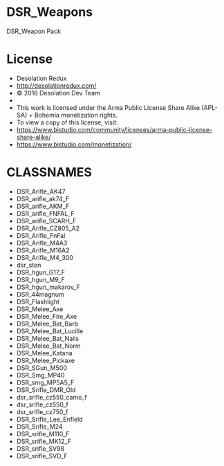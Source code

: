 # DSR_Weapons
DSR_Weapon Pack

# License
 * Desolation Redux
 * http://desolationredux.com/
 * © 2016 Desolation Dev Team
 *
 * This work is licensed under the Arma Public License Share Alike (APL-SA) + Bohemia monetization rights.
 * To view a copy of this license, visit:
 * https://www.bistudio.com/community/licenses/arma-public-license-share-alike/
 * https://www.bistudio.com/monetization/

# CLASSNAMES
* DSR_Arifle_AK47
* DSR_arifle_ak74_F
* DSR_arifle_AKM_F
* DSR_arifle_FNFAL_F
* DSR_arifle_SCARH_F
* DSR_Arifle_CZ805_A2
* DSR_Arifle_FnFal
* DSR_Arifle_M4A3
* DSR_Arifle_M16A2
* DSR_Arifle_M4_300
* dsr_sten
* DSR_hgun_G17_F
* DSR_hgun_M9_F
* DSR_hgun_makarov_F
* DSR_44magnum
* DSR_Flashlight
* DSR_Melee_Axe
* DSR_Melee_Fire_Axe
* DSR_Melee_Bat_Barb
* DSR_Melee_Bat_Lucille
* DSR_Melee_Bat_Nails
* DSR_Melee_Bat_Norm
* DSR_Melee_Katana
* DSR_Melee_Pickaxe
* DSR_SGun_M500
* DSR_Smg_MP40
* DSR_smg_MP5A5_F
* DSR_Srifle_DMR_Old
* dsr_srifle_cz550_camo_f
* dsr_srifle_cz550_f
* dsr_srifle_cz750_f
* DSR_Srifle_Lee_Enfield
* DSR_Srifle_M24
* DSR_srifle_M110_F
* DSR_srifle_MK12_F
* DSR_srifle_SV98
* DSR_srifle_SVD_F
